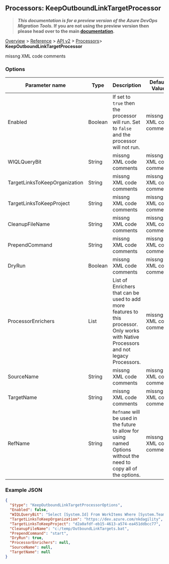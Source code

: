 ## Processors: KeepOutboundLinkTargetProcessor

>**_This documentation is for a preview version of the Azure DevOps Migration Tools._ If you are not using the preview version then please head over to the main [documentation](https://nkdagility.github.io/azure-devops-migration-tools).**

[Overview](/docs/index.md) > [Reference](/docs/Reference/index.md) > [API v2](/docs/Reference/v2/index.md) > [Processors](/docs/Reference/v2/Processors/index.md)> **KeepOutboundLinkTargetProcessor**

missng XML code comments

### Options

| Parameter name         | Type    | Description                              | Default Value                            |
|------------------------|---------|------------------------------------------|------------------------------------------|
| Enabled | Boolean | If set to `true` then the processor will run. Set to `false` and the processor will not run. | missng XML code comments |
| WIQLQueryBit | String | missng XML code comments | missng XML code comments |
| TargetLinksToKeepOrganization | String | missng XML code comments | missng XML code comments |
| TargetLinksToKeepProject | String | missng XML code comments | missng XML code comments |
| CleanupFileName | String | missng XML code comments | missng XML code comments |
| PrependCommand | String | missng XML code comments | missng XML code comments |
| DryRun | Boolean | missng XML code comments | missng XML code comments |
| ProcessorEnrichers | List | List of Enrichers that can be used to add more features to this processor. Only works with Native Processors and not legacy Processors. | missng XML code comments |
| SourceName | String | missng XML code comments | missng XML code comments |
| TargetName | String | missng XML code comments | missng XML code comments |
| RefName | String | `Refname` will be used in the future to allow for using named Options without the need to copy all of the options. | missng XML code comments |


### Example JSON

```JSON
{
  "$type": "KeepOutboundLinkTargetProcessorOptions",
  "Enabled": false,
  "WIQLQueryBit": "Select [System.Id] From WorkItems Where [System.TeamProject] = @project and not [System.WorkItemType] contains 'Test Suite, Test Plan,Shared Steps,Shared Parameter,Feedback Request'",
  "TargetLinksToKeepOrganization": "https://dev.azure.com/nkdagility",
  "TargetLinksToKeepProject": "d2a0afdf-eb15-4613-a574-ea451ddbcc77",
  "CleanupFileName": "c:/temp/OutboundLinkTargets.bat",
  "PrependCommand": "start",
  "DryRun": true,
  "ProcessorEnrichers": null,
  "SourceName": null,
  "TargetName": null
}
```